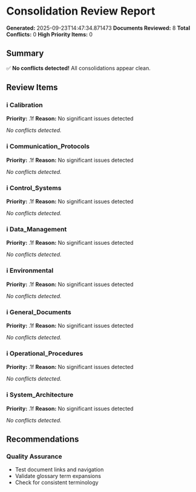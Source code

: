 # Consolidation Review Report

**Generated:** 2025-09-23T14:47:34.871473
**Documents Reviewed:** 8
**Total Conflicts:** 0
**High Priority Items:** 0

## Summary

✅ **No conflicts detected!** All consolidations appear clean.

## Review Items

### ℹ️ Calibration
**Priority:** .1f
**Reason:** No significant issues detected

*No conflicts detected.*


### ℹ️ Communication_Protocols
**Priority:** .1f
**Reason:** No significant issues detected

*No conflicts detected.*


### ℹ️ Control_Systems
**Priority:** .1f
**Reason:** No significant issues detected

*No conflicts detected.*


### ℹ️ Data_Management
**Priority:** .1f
**Reason:** No significant issues detected

*No conflicts detected.*


### ℹ️ Environmental
**Priority:** .1f
**Reason:** No significant issues detected

*No conflicts detected.*


### ℹ️ General_Documents
**Priority:** .1f
**Reason:** No significant issues detected

*No conflicts detected.*


### ℹ️ Operational_Procedures
**Priority:** .1f
**Reason:** No significant issues detected

*No conflicts detected.*


### ℹ️ System_Architecture
**Priority:** .1f
**Reason:** No significant issues detected

*No conflicts detected.*


## Recommendations

### Quality Assurance
- Test document links and navigation
- Validate glossary term expansions
- Check for consistent terminology
